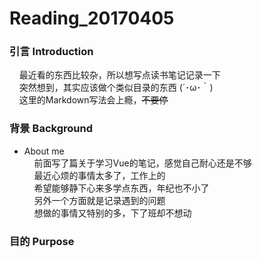 # Reading_20170405
### 引言 Introduction
&nbsp;&nbsp;&nbsp;&nbsp;最近看的东西比较杂，所以想写点读书笔记记录一下</br>
&nbsp;&nbsp;&nbsp;&nbsp;突然想到，其实应该做个类似目录的东西 (´･ω･｀)</br>
&nbsp;&nbsp;&nbsp;&nbsp;这里的Markdown写法会上瘾，~~不要停~~</br>

### 背景 Background
- About me </br>
&nbsp;&nbsp;&nbsp;&nbsp;前面写了篇关于学习Vue的笔记，感觉自己耐心还是不够</br>
&nbsp;&nbsp;&nbsp;&nbsp;最近心烦的事情太多了，工作上的</br>
&nbsp;&nbsp;&nbsp;&nbsp;希望能够静下心来多学点东西，年纪也不小了</br>
&nbsp;&nbsp;&nbsp;&nbsp;另外一个方面就是记录遇到的问题</br>
&nbsp;&nbsp;&nbsp;&nbsp;想做的事情又特别的多，下了班却不想动</br>


### 目的 Purpose
